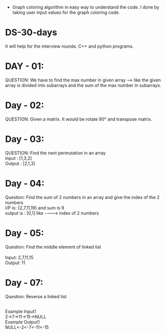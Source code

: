 * Graph coloring algorithm in easy way to understand the code. I done by taking user input values for the graph coloring code.

# DS-30-days
It will help for the interview rounds.  C++ and python programs.


# DAY - 01:
QUESTION: We have to find the max number in given array --> like the given array is divided into subarrays and the sum of the max number in subarrays. 

# Day - 02:
QUESTION: Given a matrix. It would be rotate 90° and transpose matrix.

# Day - 03:
QUESTION: Find the next permutation in an array
<br>Input : [1,3,2]
<br>Output : [2,1,3]

# Day - 04:
Question: Find the sum of 2 numbers in an array and give the index of the 2 numbers
<br>I/P is: {2,7,11,19} and sum is 9 
<br>output is : [0,1]  like ----> index of 2 numbers

# Day - 05:
Question: Find the middle element of linked list  
<br>Input: 2,7,11,15
<br>Output: 11

# Day - 07:
Question: Reverse a linked list

<br>Example Input1
<br>2->7->11->15->NULL
<br>Example Output1
<br>NULL<-2<-7<-11<-15
